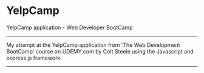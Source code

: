 # YelpCamp
YelpCamp application - Web Developer BootCamp


*************************************************
My attempt at the YelpCamp application from
'The Web Development BootCamp' course
on UDEMY.com by Colt Steele using the Javascript
and express.js framework.
*************************************************
